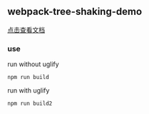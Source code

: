 ## webpack-tree-shaking-demo

[点击查看文档](https://github.com/dushao103500/blog/blob/master/webpack/treeShaking.md)

### use

run without uglify

    npm run build
    
run with uglify

    npm run build2

